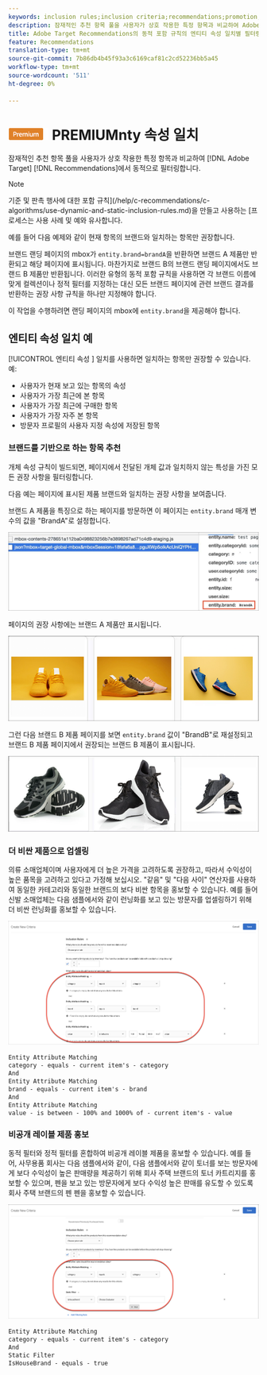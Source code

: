 ```yaml
---
keywords: inclusion rules;inclusion criteria;recommendations;promotion;promotions;dynamic filtering;dynamic;entity attribute matching
description: 잠재적인 추천 항목 풀을 사용자가 상호 작용한 특정 항목과 비교하여 Adobe Target Recommendations에서 동적으로 필터링합니다.
title: Adobe Target Recommendations의 동적 포함 규칙의 엔티티 속성 일치별 필터링
feature: Recommendations
translation-type: tm+mt
source-git-commit: 7b86db4b45f93a3c6169caf81c2cd52236bb5a45
workflow-type: tm+mt
source-wordcount: '511'
ht-degree: 0%

---
```



# ![](/help/assets/premium.png) PREMIUMnty 속성 일치

잠재적인 추천 항목 풀을 사용자가 상호 작용한 특정 항목과 비교하여 [!DNL Adobe Target] [!DNL Recommendations]에서 동적으로 필터링합니다.

>[!NOTE]
>
>기준 및 판촉 행사에 대한 포함 규칙](/help/c-recommendations/c-algorithms/use-dynamic-and-static-inclusion-rules.md)을 만들고 사용하는 [프로세스는 사용 사례 및 예와 유사합니다.

예를 들어 다음 예제와 같이 현재 항목의 브랜드와 일치하는 항목만 권장합니다.

브랜드 랜딩 페이지의 mbox가 `entity.brand=brandA`을 반환하면 브랜드 A 제품만 반환되고 해당 페이지에 표시됩니다. 마찬가지로 브랜드 B의 브랜드 랜딩 페이지에서도 브랜드 B 제품만 반환됩니다. 이러한 유형의 동적 포함 규칙을 사용하면 각 브랜드 이름에 맞게 컬렉션이나 정적 필터를 지정하는 대신 모든 브랜드 페이지에 관련 브랜드 결과를 반환하는 권장 사항 규칙을 하나만 지정해야 합니다.

이 작업을 수행하려면 랜딩 페이지의 mbox에 `entity.brand`을 제공해야 합니다.

## 엔티티 속성 일치 예

[!UICONTROL 엔티티 속성 ] 일치를 사용하면 일치하는 항목만 권장할 수 있습니다. 예:

* 사용자가 현재 보고 있는 항목의 속성
* 사용자가 가장 최근에 본 항목
* 사용자가 가장 최근에 구매한 항목
* 사용자가 가장 자주 본 항목
* 방문자 프로필의 사용자 지정 속성에 저장된 항목

### 브랜드를 기반으로 하는 항목 추천

개체 속성 규칙이 빌드되면, 페이지에서 전달된 개체 값과 일치하지 않는 특성을 가진 모든 권장 사항을 필터링합니다.

다음 예는 페이지에 표시된 제품 브랜드와 일치하는 권장 사항을 보여줍니다.

브랜드 A 제품을 특징으로 하는 페이지를 방문하면 이 페이지는 `entity.brand` 매개 변수의 값을 &quot;BrandA&quot;로 설정합니다.

![Target 호출 예](/help/c-recommendations/c-algorithms/assets/example-target-call.png)

페이지의 권장 사항에는 브랜드 A 제품만 표시됩니다.

![브랜드 A 추천](/help/c-recommendations/c-algorithms/assets/brandA.png)

그런 다음 브랜드 B 제품 페이지를 보면 `entity.brand` 값이 &quot;BrandB&quot;로 재설정되고 브랜드 B 제품 페이지에서 권장되는 브랜드 B 제품이 표시됩니다.

![브랜드 B 추천](/help/c-recommendations/c-algorithms/assets/brandB.png)

### 더 비싼 제품으로 업셀링

의류 소매업체이며 사용자에게 더 높은 가격을 고려하도록 권장하고, 따라서 수익성이 높은 품목을 고려하고 있다고 가정해 보십시오. &quot;같음&quot; 및 &quot;다음 사이&quot; 연산자를 사용하여 동일한 카테고리와 동일한 브랜드의 보다 비싼 항목을 홍보할 수 있습니다. 예를 들어 신발 소매업체는 다음 샘플에서와 같이 런닝화를 보고 있는 방문자를 업셀링하기 위해 더 비싼 런닝화를 홍보할 수 있습니다.

![업셀링](/help/c-recommendations/c-algorithms/assets/upsell.png)

```
Entity Attribute Matching
category - equals - current item's - category 
And 
Entity Attribute Matching
brand - equals - current item's - brand 
And 
Entity Attribute Matching
value - is between - 100% and 1000% of - current item's - value
```

### 비공개 레이블 제품 홍보

동적 필터와 정적 필터를 혼합하여 비공개 레이블 제품을 홍보할 수 있습니다. 예를 들어, 사무용품 회사는 다음 샘플에서와 같이, 다음 샘플에서와 같이 토너를 보는 방문자에게 보다 수익성이 높은 판매량을 제공하기 위해 회사 주택 브랜드의 토너 카트리지를 홍보할 수 있으며, 펜을 보고 있는 방문자에게 보다 수익성 높은 판매를 유도할 수 있도록 회사 주택 브랜드의 펜 펜을 홍보할 수 있습니다.

![하우스 브랜드](/help/c-recommendations/c-algorithms/assets/housebrand.png)

```
Entity Attribute Matching
category - equals - current item's - category 
And
Static Filter
IsHouseBrand - equals - true
```
